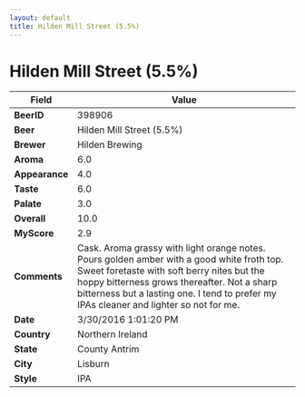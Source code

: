 ```yaml
---
layout: default
title: Hilden Mill Street (5.5%)
---
```


# Hilden Mill Street (5.5%)

| Field         | Value     |
|---------------|-----------|
| **BeerID** | 398906 |
| **Beer** | Hilden Mill Street (5.5%) |
| **Brewer** | Hilden Brewing |
| **Aroma** | 6.0 |
| **Appearance** | 4.0 |
| **Taste** | 6.0 |
| **Palate** | 3.0 |
| **Overall** | 10.0 |
| **MyScore** | 2.9 |
| **Comments** | Cask. Aroma grassy with light orange notes. Pours golden amber with a good white froth top. Sweet foretaste with soft berry nites but the hoppy bitterness grows thereafter. Not a sharp bitterness but a lasting one. I tend to prefer my IPAs cleaner and lighter so not for me. |
| **Date** | 3/30/2016 1:01:20 PM |
| **Country** | Northern Ireland |
| **State** | County Antrim |
| **City** | Lisburn |
| **Style** | IPA |
